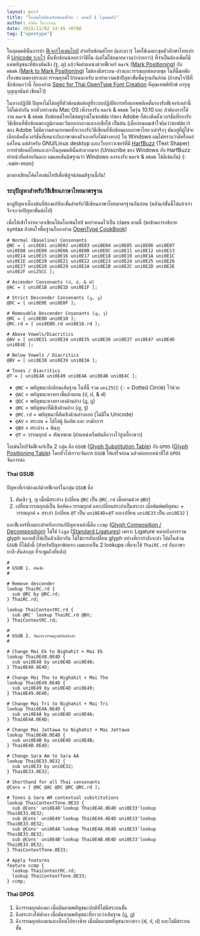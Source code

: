```yaml
---
layout: post
title: "โอเพ่นไทป์สำหรับฟอนต์ไทย : ตอนที่ 1 (อุดมคติ)"
author: สังศิต ไสววรรณ
date: 2015/11/02 14:45 +0700
tag: ["opentype"] 
---
```


<style>@import url(//fontuni.com/vain/css/vain-all.css)</style>

ในอุดมคตินั้นการทำ [ฟีเจอร์โอเพ่นไทป์](https://www.microsoft.com/typography/otspec/featurelist.htm) สำหรับฟอนต์ไทย (และลาว) โดยใช้เฉพาะชุดตัวอักษรไทยเท่าที่ [Unicode ระบุไว้](http://unicode.org/charts/PDF/U0E00.pdf) นั้นซับซ้อนน้อยกว่าวิธีอื่น (แต่ไม่ได้หมายความว่าง่ายกว่า) ที่จำเป็นต้องเพิ่มก็มีแค่พยัญชนะที่ต้องตัดเชิง (ฐ, ญ) แล้วจัดตำแหน่งด้วยฟีเจอร์ `mark` ([Mark Positioning](https://www.microsoft.com/typography/otspec/features_ko.htm#mark)) กับ `mkmk` ([Mark to Mark Positioning](https://www.microsoft.com/typography/otspec/features_ko.htm#mkmk))  ไม่ต้องมีสระบน-ล่างและวรรณยุกต์หลายชุด ในที่นี้ขอพักเรื่องขนาดของสระและวรรณยุกต์ไว้ก่อนนะครับ มาทำความเข้าปัญหาขั้นพื้นฐานกันก่อน (ถ้าสนใจวิธีที่ซับซ้อนกว่านี้ ก็ลองอ่าน [Spec for Thai OpenType Font Creation](http://linux.thai.net/~thep/th-otf/) ที่คุณเทพพิทักษ์ การุญบุญญานันท์ เขียนไว้)

ในทางปฏิบัติ ปัญหาไม่ได้อยู่ที่ตัวฟอนต์แต่อยู่ที่ระบบปฏิบัติการหรือแอพพลิเคชั่นรองรับฟีเจอร์เหล่านี้ได้ไม่เท่ากัน ยกตัวอย่างเช่น Mac OS เพิ่งรองรับ `mark` & `mkmk` ในรุ่น 10.10 และ ถ้าต้องการใช้งาน `mark` & `mkmk` กับฟอนต์ไทยได้สมบูรณ์ในซอฟต์แวร์ของ Adobe ก็ต้องติดตั้งเวอร์ชั่นที่รองรับวิธีเขียนที่ซับซ้อนของภูมิภาคตะวันออกกลางและเอเชียใต้ เป็นต้น (เมื่อก่อนผมเข้าใจผิดว่าซอฟต์แวร์ของ Adobe ไม่มีความสามารถพอที่จะรองรับวิธีเขียนที่ซับซ้อนแบบภาษาไทย แต่จริงๆ มันอยู่ที่ผู้ใช้จะเลือกติดตั้งเวอร์ชั่นที่เหมาะกับภาษาของตัวเองหรือไม่ต่างหาก) ใน Windows ผมไม่ทราบว่าดีหรือแย่แค่ไหน แต่สำหรับ GNU/Linux desktop และเว็บบราวเซอร์ที่มี [HarfBuzz](http://www.freedesktop.org/wiki/Software/HarfBuzz/) (Text Shaper) การทำฟอนต์ไทยและลาวในอุดมคตินั้นสะดวกมาก (Uniscribe ของ Windows กับ HarfBuzz ทำหน้าที่คล้ายกันมาก ผมเลยสันนิษฐานว่า Windows คงรองรับ `mark` & `mkmk` ได้ดีเช่นกัน)
{: .vain-mon}

มาลองเขียนโค้ดโอเพ่นไทป์เพื่อพิสูจน์สมมติฐานนี้กัน!

### ระบุปัญหาสำหรับวิธีเขียนภาษาไทยมาตรฐาน

มาดูปัญหาเบื้องต้นที่ต้องแก้ทีละขั้นสำหรับวิธีเขียนภาษาไทยมาตรฐานกันก่อน (หลังแก้ขั้นนี้ได้แล้วเราจึงจะเจอปัญหาขั้นต่อไป)

เพื่อให้เข้าใจง่ายเวลาเขียนโค้ดโอเพ่นไทป์ ขอกำหนดไว้เป็น class ตามนี้ (ขอข้ามการอธิบาย syntax ถ้าสนใจพื้นฐานก็ลองอ่าน [OpenType CookBook](http://opentypecookbook.com/))

    # Normal (Baseline) Consonants
    @NC = [ uni0E01 uni0E02 uni0E03 uni0E04 uni0E05 uni0E06 uni0E07 uni0E08 uni0E09 uni0E0A uni0E0B uni0E0C uni0E11 uni0E12 uni0E13 uni0E14 uni0E15 uni0E16 uni0E17 uni0E18 uni0E19 uni0E1A uni0E1C uni0E1E uni0E20 uni0E21 uni0E22 uni0E23 uni0E24 uni0E25 uni0E26 uni0E27 uni0E28 uni0E29 uni0E2A uni0E2B uni0E2C uni0E2D uni0E2E uni0E2F uni25CC ];

    # Ascender Consonants (ป, ฝ, & ฟ) 
    @AC = [ uni0E1B uni0E1D uni0E1F ];
    
    # Strict Descender Consonants (ฎ, ฏ)
    @DC = [ uni0E0E uni0E0F ];
    
    # Removable Descender Cnsonants (ญ, ฐ)
    @RC = [ uni0E0D uni0E10 ];
    @RC.rd = [ uni0E0D.rd uni0E10.rd ];

    # Above Vowels/Diacritics
    @AV = [ uni0E31 uni0E34 uni0E35 uni0E36 uni0E37 uni0E47 uni0E4D uni0E4E ];

    # Below Vowels / Diacritics
    @BV = [ uni0E38 uni0E39 uni0E3A ];

    # Tones / Diacritics
    @T = [ uni0E48 uni0E49 uni0E4A uni0E4B uni0E4C ];

- `@NC` = พยัญชนะปกติบนเส้นฐาน ในที่นี้ รวม `uni25CC` (&#x25CC; = Dotted Circle) ไว้ด้วย
- `@AC` = พยัญชนะหางยาวขึ้นด้านบน (ป, ฝ, & ฟ)
- `@DC` = พยัญชนะหางยาวลงด้านล่าง (ฎ, ฏ)
- `@RC` = พยัญชนะที่มีเชิงด้านล่าง (ญ, ฐ)
- `@RC.rd` = พยัญชนะที่ตัดเชิงด้านล่างออก (ไม่มีใน Unicode)
- `@AV` = สระบน + ไม้ไต่คู้ นิคหิต และ ยามักการ
- `@BV` = สระล่าง + พินทุ
- `@T` = วรรณยุกต์ + ทัณฑฆาต (ตำแหน่งเริ่มต้นคือวางไว้สูงเยื้องขวา)

โอเพ่นไทป์จัดฟีเจอร์เป็น 2 กลุ่ม คือ `GSUB` ([Glyph Substitution Table](https://www.microsoft.com/typography/otspec/gsub.htm)) กับ `GPOS` ([Glyph Positioning Table](https://www.microsoft.com/typography/otspec/gpos.htm)) โดยทั่วไปเราจะจัดการ `GSUB` ให้เสร็จก่อน แล้วค่อยยกหน้าที่ให้ `GPOS` จัดการต่อ

#### Thai GSUB

ปัญหาที่เราต้องแก้ด้วยฟีเจอร์ในกลุ่ม `GSUB` คือ

1. ตัดเชิง ฐ, ญ เมื่อมีสระล่าง (เปลี่ยน `@RC` เป็น `@RC.rd` เมื่อตามด้วย `@BV`)
2. เปลี่ยนวรรณยุกต์เป็น นิคหิต+วรรณยุกต์ และเปลี่ยนสระอำเป็นสระอา เมื่อพิมพ์พยัญชนะ + วรรณยุกต์ + สระอำ (เปลี่ยน `@T` เป็น `uni0E4D`+`@T` และเปลี่ยน `uni0E33` เป็น `uni0E32` )

และฟีเจอร์ที่เหมาะสำหรับการแก้ปัญหาเหล่านี้คือ `ccmp` ([Glyph Composition / Decomposition](https://www.microsoft.com/typography/otspec/features_ae.htm#ccmp)) ไม่ใช่ `liga` ([Standard Ligatures](https://www.microsoft.com/typography/otspec/features_ko.htm#liga)) เพราะ Ligature หมายถึงการรวม glyph หลายตัวให้เป็นตัวเดียวกัน ไม่ใช่การสับเปลี่ยน glyph อย่างที่เรากำลังจะทำ โค้ดในส่วน `GSUB` ก็ได้ดังนี้ (สำหรับปัญหาข้อแรก ผมแยกเป็น 2 lookups เพื่อจะใช้ `ThaiRC.rd` กับภาษาบาลี-สันสกฤต ที่จะพูดถึงทีหลัง)

    #
    # GSUB 1. ตัดเชิง
    #

    # Remove descender
    lookup ThaiRC.rd {
      sub @RC by @RC.rd;
    } ThaiRC.rd;
    
    lookup ThaiContextRC.rd {
      sub @RC' lookup ThaiRC.rd @BV;
    } ThaiContextRC.rd;

    #
    # GSUB 2. จัดการวรรณยุกต์กับสระอำ
    #

    # Change Mai Ek to Nighahit + Mai Ek
    lookup Thai0E48.0E4D {
      sub uni0E48 by uni0E4D uni0E48;
    } Thai0E48.0E4D;

    # Change Mai Tho to Nighahit + Mai Tho
    lookup Thai0E49.0E4D {
      sub uni0E49 by uni0E4D uni0E49;
    } Thai0E49.0E4D;

    # Change Mai Tri to Nighahit + Mai Tri
    lookup Thai0E4A.0E4D {
      sub uni0E4A by uni0E4D uni0E4A;
    } Thai0E4A.0E4D;

    # Change Mai Jattawa to Nighahit + Mai Jattawa
    lookup Thai0E4B.0E4D {
      sub uni0E4B by uni0E4D uni0E4B;
    } Thai0E4B.0E4D;

    # Change Sara Am to Sara AA
    lookup Thai0E33.0E32 {
      sub uni0E33 by uni0E32;
    } Thai0E33.0E32;

    # Shorthand for all Thai consonants
    @Cons = [ @NC @AC @DC @RC @RC.rd ];
    
    # Tones & Sara AM contextual substitutions
    lookup ThaiContextTone.0E33 {
      sub @Cons' uni0E48'lookup Thai0E48.0E4D uni0E33'lookup Thai0E33.0E32;
      sub @Cons' uni0E49'lookup Thai0E49.0E4D uni0E33'lookup Thai0E33.0E32;
      sub @Cons' uni0E4A'lookup Thai0E4A.0E4D uni0E33'lookup Thai0E33.0E32;
      sub @Cons' uni0E4B'lookup Thai0E4B.0E4D uni0E33'lookup Thai0E33.0E32;
    } ThaiContextTone.0E33;

    # Apply features
    feature ccmp {
      lookup ThaiContextRC.rd;
      lookup ThaiContextTone.0E33;
    } ccmp;

#### Thai GPOS

1. ดึงวรรณยุกต์ลงมา เมื่อมันตามพยัญชนะปกติที่ไม่มีสระบนขั้น
2. ดึงสระล่างให้ต่ำลง เมื่อมันตามพยัญชนะที่ยาวกว่าเส้นฐาน (ฎ, ฏ)
1. ดึงวรรณยุกต์ลงมาและเลื่อนไปทางซ้าย เมื่อมันตามพยัญชนะหางยาว (ฟ, ป, ฝ) และไม่มีสระบนขั้น


